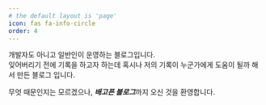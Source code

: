 ```yaml
---
# the default layout is 'page'
icon: fas fa-info-circle
order: 4
---
```


개발자도 아니고 일반인이 운영하는 블로그입니다.  
잊어버리기 전에 기록을 하고자 하는데 혹시나 저의 기록이 누군가에게 도움이 될까 해서 만든 블로그 입니다.  

무엇 때문인지는 모르겠으나, ***배고픈 블로그***까지 오신 것을 환영합니다.